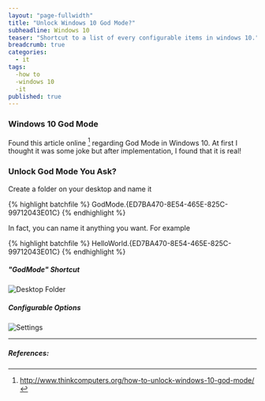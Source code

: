 ```yaml
---
layout: "page-fullwidth"
title: "Unlock Windows 10 God Mode?"
subheadline: Windows 10
teaser: "Shortcut to a list of every configurable items in windows 10."
breadcrumb: true
categories: 
  - it
tags: 
  -how to
  -windows 10
  -it
published: true
---
```



### Windows 10 God Mode

Found this article online [^1] regarding God Mode in Windows 10. At first I thought it was some joke but after implementation, I found that it is real!

### Unlock God Mode You Ask?
Create a folder on your desktop and name it

{% highlight batchfile %}
GodMode.{ED7BA470-8E54-465E-825C-99712043E01C}
{% endhighlight %}

In fact, you can name it anything you want. For example

{% highlight batchfile %}
HelloWorld.{ED7BA470-8E54-465E-825C-99712043E01C}
{% endhighlight %}

##### "GodMode" Shortcut

![Desktop Folder](https://dl.dropboxusercontent.com/u/33327425/images/it/godmode.png)

##### Configurable Options

![Settings](https://dl.dropboxusercontent.com/u/33327425/images/it/godmode2.png)
___

##### References:

[^1]: http://www.thinkcomputers.org/how-to-unlock-windows-10-god-mode/





